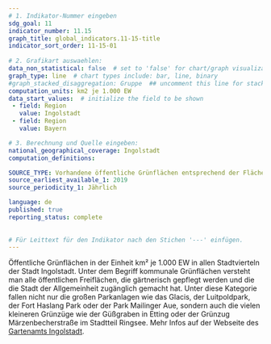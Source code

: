 ```yaml
---
# 1. Indikator-Nummer eingeben 
sdg_goal: 11 
indicator_number: 11.15
graph_title: global_indicators.11-15-title
indicator_sort_order: 11-15-01
 
# 2. Grafikart auswaehlen: 
data_non_statistical: false  # set to 'false' for chart/graph visualization 
graph_type: line  # chart types include: bar, line, binary 
#graph_stacked_disaggregation: Gruppe  ## uncomment this line for stacked bars. eplace 'Geschlecht' with the field of aggregation. 
computation_units: km2 je 1.000 EW 
data_start_values:  # initialize the field to be shown  
 - field: Region 
   value: Ingolstadt 
 - field: Region 
   value: Bayern 

# 3. Berechnung und Quelle eingeben: 
national_geographical_coverage: Ingolstadt 
computation_definitions: 

SOURCE_TYPE: Vorhandene öffentliche Grünflächen entsprechend der Flächenstatistik des Gartenamtes Ingolstadt  # data source  
source_earliest_available_1: 2019
source_periodicity_1: Jährlich

language: de   
published: true 
reporting_status: complete
 
 
# Für Leittext für den Indikator nach den Stichen '---' einfügen. 
---
```

Öffentliche Grünflächen in der Einheit km² je 1.000 EW in allen Stadtvierteln der Stadt Ingolstadt. Unter dem Begriff kommunale Grünflächen versteht man alle öffentlichen Freiflächen, die gärtnerisch gepflegt werden und die die Stadt der Allgemeinheit zugänglich gemacht hat. Unter diese Kategorie fallen nicht nur die großen Parkanlagen wie das Glacis, der Luitpoldpark, der Fort Haslang Park oder der Park Mailinger Aue, sondern auch die vielen kleineren Grünzüge wie der Güßgraben in Etting oder der Grünzug Märzenbecherstraße im Stadtteil Ringsee. Mehr Infos auf der Webseite des <a href="https://www.ingolstadt.de/Rathaus/Stadtgarten/Gr%C3%BCnplanung-Pflege/">Gartenamts Ingolstadt</a>.
